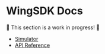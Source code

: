 # WingSDK Docs

🚧 This section is a work in progress! 🚧

- [Simulator](./simulator.md)
- [API Reference](./api.md)
